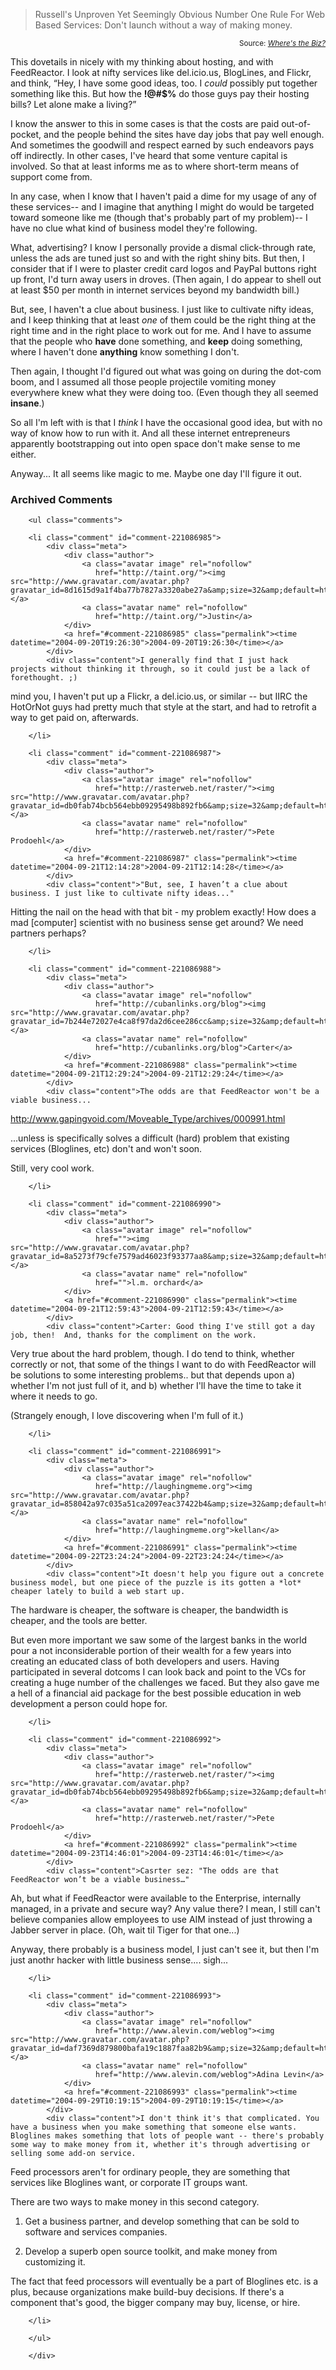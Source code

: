 <blockquote>Russell's Unproven Yet Seemingly Obvious Number One Rule For Web Based Services: Don't launch without a way of making money.

</blockquote>
<div align="right"><small>Source: <cite><a href="http://www.russellbeattie.com/notebook/1008040.html">Where's the Biz?</a></cite></small></div>

This dovetails in nicely with my thinking about hosting, and with FeedReactor.  I look at nifty services like del.icio.us, BlogLines, and Flickr, and think, &#8220;Hey, I have some good ideas, too.  I *could* possibly put together something like this.  But how the **!@#$%** do those guys pay their hosting bills?  Let alone make a living?&#8221;  

I know the answer to this in some cases is that the costs are paid out-of-pocket, and the people behind the sites have day jobs that pay well enough.  And sometimes the goodwill and respect earned by such endeavors pays off indirectly.  In other cases, I've heard that some venture capital is involved.  So that at least informs me as to where short-term means of support come from.

In any case, when I know that I haven't paid a dime for my usage of any of these services-- and I imagine that anything I might do would be targeted toward someone like me (though that's probably part of my problem)-- I have no clue what kind of business model they're following.  

What, advertising?  I know I personally provide a dismal click-through rate, unless the ads are tuned just so and with the right shiny bits.  But then, I consider that if I were to plaster credit card logos and PayPal buttons right up front, I'd turn away users in droves.  (Then again, I do appear to shell out at least $50 per month in internet services beyond my bandwidth bill.)

But, see, I haven't a clue about business.  I just like to cultivate nifty ideas, and I keep thinking that at least *one* of them could be the right thing at the right time and in the right place to work out for me.  And I have to assume that the people who **have** done something, and **keep** doing something, where I haven't done **anything** know something I don't.

Then again, I thought I'd figured out what was going on during the dot-com boom, and I assumed all those people projectile vomiting money everywhere knew what they were doing too.  (Even though they all seemed **insane**.)

So all I'm left with is that I *think* I have the occasional good idea, but with no way of know how to run with it.  And all these internet entrepreneurs apparently bootstrapping out into open space don't make sense to me either.

Anyway...  It all seems like magic to me.  Maybe one day I'll figure it out.

<div id="comments" class="comments archived-comments">
            <h3>Archived Comments</h3>
            
        <ul class="comments">
            
        <li class="comment" id="comment-221086985">
            <div class="meta">
                <div class="author">
                    <a class="avatar image" rel="nofollow" 
                       href="http://taint.org/"><img src="http://www.gravatar.com/avatar.php?gravatar_id=8d1615d9a1f4ba77b7827a3320abe27a&amp;size=32&amp;default=http://mediacdn.disqus.com/1320279820/images/noavatar32.png"/></a>
                    <a class="avatar name" rel="nofollow" 
                       href="http://taint.org/">Justin</a>
                </div>
                <a href="#comment-221086985" class="permalink"><time datetime="2004-09-20T19:26:30">2004-09-20T19:26:30</time></a>
            </div>
            <div class="content">I generally find that I just hack projects without thinking it through, so it could just be a lack of forethought. ;)

mind you, I haven't put up a Flickr, a del.icio.us, or similar -- but IIRC the HotOrNot guys had pretty much that style at the start, and had to retrofit a way to get paid on, afterwards.</div>
            
        </li>
    
        <li class="comment" id="comment-221086987">
            <div class="meta">
                <div class="author">
                    <a class="avatar image" rel="nofollow" 
                       href="http://rasterweb.net/raster/"><img src="http://www.gravatar.com/avatar.php?gravatar_id=db0fab74bcb564ebb09295498b892fb6&amp;size=32&amp;default=http://mediacdn.disqus.com/1320279820/images/noavatar32.png"/></a>
                    <a class="avatar name" rel="nofollow" 
                       href="http://rasterweb.net/raster/">Pete Prodoehl</a>
                </div>
                <a href="#comment-221086987" class="permalink"><time datetime="2004-09-21T12:14:28">2004-09-21T12:14:28</time></a>
            </div>
            <div class="content">"But, see, I haven’t a clue about business. I just like to cultivate nifty ideas..."

Hitting the nail on the head with that bit - my problem exactly! How does a mad [computer] scientist with no business sense get around? We need partners perhaps?</div>
            
        </li>
    
        <li class="comment" id="comment-221086988">
            <div class="meta">
                <div class="author">
                    <a class="avatar image" rel="nofollow" 
                       href="http://cubanlinks.org/blog"><img src="http://www.gravatar.com/avatar.php?gravatar_id=7b244e72027e4ca8f97da2d6cee286cc&amp;size=32&amp;default=http://mediacdn.disqus.com/1320279820/images/noavatar32.png"/></a>
                    <a class="avatar name" rel="nofollow" 
                       href="http://cubanlinks.org/blog">Carter</a>
                </div>
                <a href="#comment-221086988" class="permalink"><time datetime="2004-09-21T12:29:24">2004-09-21T12:29:24</time></a>
            </div>
            <div class="content">The odds are that FeedReactor won't be a viable business...

http://www.gapingvoid.com/Moveable_Type/archives/000991.html

...unless is specifically solves a difficult (hard) problem that existing services (Bloglines, etc) don't and won't soon.

Still, very cool work.</div>
            
        </li>
    
        <li class="comment" id="comment-221086990">
            <div class="meta">
                <div class="author">
                    <a class="avatar image" rel="nofollow" 
                       href=""><img src="http://www.gravatar.com/avatar.php?gravatar_id=8a5273f79cfe7579ad46023f93377aa8&amp;size=32&amp;default=http://mediacdn.disqus.com/1320279820/images/noavatar32.png"/></a>
                    <a class="avatar name" rel="nofollow" 
                       href="">l.m. orchard</a>
                </div>
                <a href="#comment-221086990" class="permalink"><time datetime="2004-09-21T12:59:43">2004-09-21T12:59:43</time></a>
            </div>
            <div class="content">Carter: Good thing I've still got a day job, then!  And, thanks for the compliment on the work.

Very true about the hard problem, though.  I do tend to think, whether correctly or not, that some of the things I want to do with FeedReactor will be solutions to some interesting problems..  but that depends upon a) whether I'm not just full of it, and b) whether I'll have the time to take it where it needs to go.

(Strangely enough, I love discovering when I'm full of it.)</div>
            
        </li>
    
        <li class="comment" id="comment-221086991">
            <div class="meta">
                <div class="author">
                    <a class="avatar image" rel="nofollow" 
                       href="http://laughingmeme.org"><img src="http://www.gravatar.com/avatar.php?gravatar_id=858042a97c035a51ca2097eac37422b4&amp;size=32&amp;default=http://mediacdn.disqus.com/1320279820/images/noavatar32.png"/></a>
                    <a class="avatar name" rel="nofollow" 
                       href="http://laughingmeme.org">kellan</a>
                </div>
                <a href="#comment-221086991" class="permalink"><time datetime="2004-09-22T23:24:24">2004-09-22T23:24:24</time></a>
            </div>
            <div class="content">It doesn't help you figure out a concrete business model, but one piece of the puzzle is its gotten a *lot* cheaper lately to build a web start up.

The hardware is cheaper, the software is cheaper, the bandwidth is cheaper, and the tools are better.  

But even more important we saw some of the largest banks in the world pour a not inconsiderable portion of their wealth for a few years into creating an educated class of both developers and users.  Having participated in several dotcoms I can look back and point to the VCs for creating a huge number of the challenges we faced.  But they also gave me a hell of a financial aid package for the best possible education in web development a person could hope for.</div>
            
        </li>
    
        <li class="comment" id="comment-221086992">
            <div class="meta">
                <div class="author">
                    <a class="avatar image" rel="nofollow" 
                       href="http://rasterweb.net/raster/"><img src="http://www.gravatar.com/avatar.php?gravatar_id=db0fab74bcb564ebb09295498b892fb6&amp;size=32&amp;default=http://mediacdn.disqus.com/1320279820/images/noavatar32.png"/></a>
                    <a class="avatar name" rel="nofollow" 
                       href="http://rasterweb.net/raster/">Pete Prodoehl</a>
                </div>
                <a href="#comment-221086992" class="permalink"><time datetime="2004-09-23T14:46:01">2004-09-23T14:46:01</time></a>
            </div>
            <div class="content">Casrter sez: "The odds are that FeedReactor won’t be a viable business…"

Ah, but what if FeedReactor were available to the Enterprise, internally managed, in a private and secure way? Any value there? I mean, I still can't believe companies allow employees to use AIM instead of just throwing a Jabber server in place. (Oh, wait til Tiger for that one...)

Anyway, there probably is a business model, I just can't see it, but then I'm just anothr hacker with little business sense.... sigh...</div>
            
        </li>
    
        <li class="comment" id="comment-221086993">
            <div class="meta">
                <div class="author">
                    <a class="avatar image" rel="nofollow" 
                       href="http://www.alevin.com/weblog"><img src="http://www.gravatar.com/avatar.php?gravatar_id=daf7369d879800bafa19c1887faa82b9&amp;size=32&amp;default=http://mediacdn.disqus.com/1320279820/images/noavatar32.png"/></a>
                    <a class="avatar name" rel="nofollow" 
                       href="http://www.alevin.com/weblog">Adina Levin</a>
                </div>
                <a href="#comment-221086993" class="permalink"><time datetime="2004-09-29T10:19:15">2004-09-29T10:19:15</time></a>
            </div>
            <div class="content">I don't think it's that complicated. You have a business when you make something that someone else wants. Bloglines makes something that lots of people want -- there's probably some way to make money from it, whether it's through advertising or selling some add-on service.

Feed processors aren't for ordinary people, they are something that services like Bloglines want, or corporate IT groups want. 

There are two ways to make money in this second category.

1) Get a business partner, and develop something that can be sold to software and services companies.

2) Develop a superb open source toolkit, and make money from customizing it. 

The fact that feed processors will eventually be a part of Bloglines etc. is a plus, because organizations make build-buy decisions. If there's a component that's good, the bigger company may buy, license, or hire.</div>
            
        </li>
    
        </ul>
    
        </div>
    